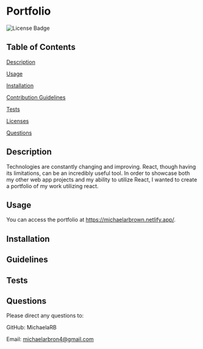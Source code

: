 # Portfolio

![License Badge](https://img.shields.io/badge/no-license-red)

## Table of Contents
 [Description](#description)

 [Usage](#usage)

 [Installation](#installation)

 [Contribution Guidelines](#guidelines)

 [Tests](#tests)

 [Licenses](#licenses)

 [Questions](#questions)

## Description
 Technologies are constantly changing and improving. React, though having its limitations, can be an incredibly useful tool. In order to showcase both my other web app projects and my ability to utilize React, I wanted to create a portfolio of my work utilizing react.

## Usage
 You can access the portfolio at https://michaelarbrown.netlify.app/.

## Installation
 

## Guidelines
 

## Tests
 



## Questions
 Please direct any questions to:

 GitHub: MichaelaRB

 Email: michaelarbron4@gmail.com